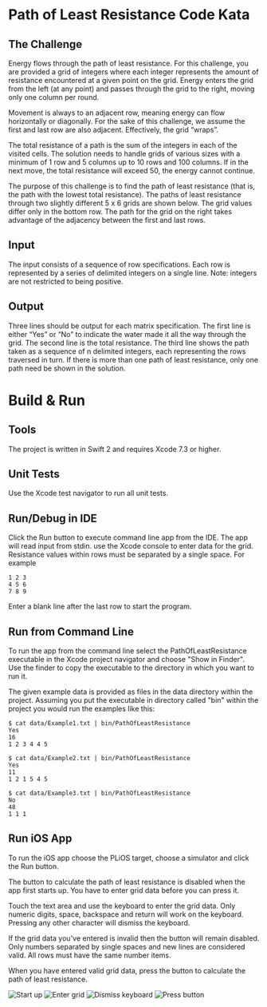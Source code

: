 # Path of Least Resistance Code Kata

## The Challenge
Energy flows through the path of least resistance. For this challenge, you are provided a grid of integers where each integer represents the amount of resistance encountered at a given point on the grid. Energy enters the grid from the left (at any point) and passes through the grid to the right, moving only one column per round.

Movement is always to an adjacent row, meaning energy can flow horizontally or diagonally. For the sake of this challenge, we assume the first and last row are also adjacent. Effectively, the grid “wraps”.

The total resistance of a path is the sum of the integers in each of the visited cells. The solution needs to handle grids of various sizes with a minimum of 1 row and 5 columns up to 10 rows and 100 columns. If in the next move, the total resistance will exceed 50, the energy cannot continue.

The purpose of this challenge is to find the path of least resistance (that is, the path with the lowest total resistance). The paths of least resistance through two slightly different 5 x 6 grids are shown below. The grid values differ only in the bottom row. The path for the grid on the right takes advantage of the adjacency between the first and last rows.

## Input
The input consists of a sequence of row specifications. Each row is represented by a series of delimited integers on a single line. Note: integers are not restricted to being positive.

## Output
Three lines should be output for each matrix specification. The first line is either “Yes” or “No” to indicate the water made it all the way through the grid. The second line is the total resistance. The third line shows the path taken as a sequence of n delimited integers, each representing the rows traversed in turn. If there is more than one path of least resistance, only one path need be shown in the solution.

# Build & Run

## Tools
The project is written in Swift 2 and requires Xcode 7.3 or higher.

## Unit Tests
Use the Xcode test navigator to run all unit tests.

## Run/Debug in IDE
Click the Run button to execute command line app from the IDE. The app will read input from stdin. use the Xcode console to enter data for the grid. Resistance values within rows must be separated by a single space. For example

```
1 2 3
4 5 6
7 8 9
```

Enter a blank line after the last row to start the program.

## Run from Command Line
To run the app from the command line select the PathOfLeastResistance executable in the Xcode project navigator and choose "Show in Finder". Use the finder to copy the executable to the directory in which you want to run it.

The given example data is provided as files in the data directory within the project. Assuming you put the executable in directory called "bin" within the project you would run the examples like this:

```
$ cat data/Example1.txt | bin/PathOfLeastResistance
Yes
16
1 2 3 4 4 5
```
```
$ cat data/Example2.txt | bin/PathOfLeastResistance
Yes
11
1 2 1 5 4 5
```
```
$ cat data/Example3.txt | bin/PathOfLeastResistance
No
48
1 1 1
```

## Run iOS App
To run the iOS app choose the PLiOS target, choose a simulator and click the Run button.

The button to calculate the path of least resistance is disabled when the app first starts up. You have to enter grid data before you can press it.

Touch the text area and use the keyboard to enter the grid data. Only numeric digits, space, backspace and return will work on the keyboard. Pressing any other character will dismiss the keyboard.

If the grid data you've entered is invalid then the button will remain disabled. Only numbers separated by single spaces and new lines are considered valid. All rows must have the same number items.

When you have entered valid grid data, press the button to calculate the path of least resistance.

![Start up](documentation/ios/example1/1.png) ![Enter grid](documentation/ios/example1/2.png) ![Dismiss keyboard](documentation/ios/example1/3.png) ![Press button](documentation/ios/example1/4.png)
